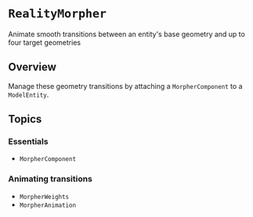 # ``RealityMorpher``

Animate smooth transitions between an entity's base geometry and up to four target geometries

## Overview

Manage these geometry transitions by attaching a ``MorpherComponent`` to a `ModelEntity`.

## Topics

### Essentials

- ``MorpherComponent``

### Animating transitions

- ``MorpherWeights``
- ``MorpherAnimation``

